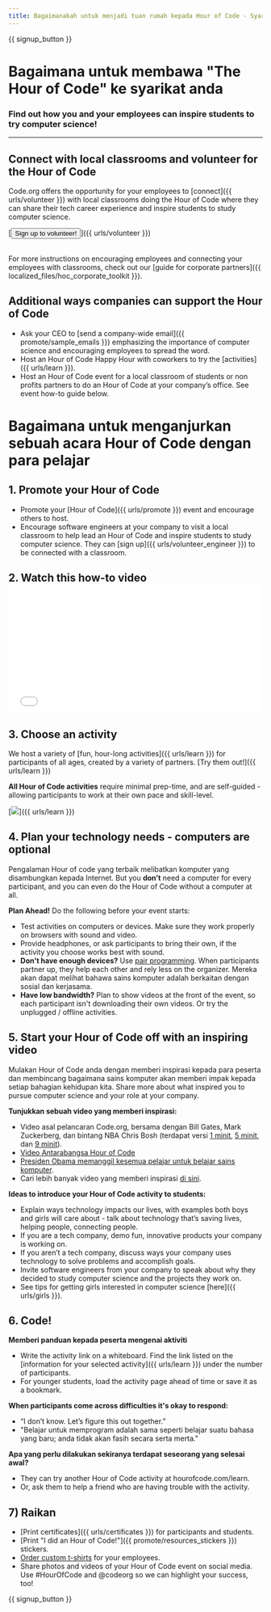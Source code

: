 ```yaml
---
title: Bagaimanakah untuk menjadi tuan rumah kepada Hour of Code - Syarikat-syarikat
---
```


{{ signup_button }}

# Bagaimana untuk membawa "The Hour of Code" ke syarikat anda
### Find out how you and your employees can inspire students to try computer science!

***

## Connect with local classrooms and volunteer for the Hour of Code
Code.org offers the opportunity for your employees to [connect]({{ urls/volunteer }}) with local classrooms doing the Hour of Code where they can share their tech career experience and inspire students to study computer science.

[<button>Sign up to volunteer!</button>]({{ urls/volunteer }})
<br>
<br>

For more instructions on encouraging employees and connecting your employees with classrooms, check out our [guide for corporate partners]({{ localized_files/hoc_corporate_toolkit }}).

## Additional ways companies can support the Hour of Code

- Ask your CEO to [send a company-wide email]({{ promote/sample_emails }}) emphasizing the importance of computer science and encouraging employees to spread the word.
- Host an Hour of Code Happy Hour with coworkers to try the [activities]({{ urls/learn }}).
- Host an Hour of Code event for a local classroom of students or non profits partners to do an Hour of Code at your company’s office. See event how-to guide below.


# Bagaimana untuk menganjurkan sebuah acara Hour of Code dengan para pelajar

## 1. Promote your Hour of Code
- Promote your [Hour of Code]({{ urls/promote }}) event and encourage others to host.
- Encourage software engineers at your company to visit a local classroom to help lead an Hour of Code and inspire students to study computer science. They can [sign up]({{ urls/volunteer_engineer }}) to be connected with a classroom.

## 2. Watch this how-to video <iframe width="500" height="255" src="//www.youtube.com/embed/SrnvvWDm73k" frameborder="0" allowfullscreen mark="crwd-mark"></iframe>

## 3. Choose an activity
We host a variety of [fun, hour-long activities]({{ urls/learn }}) for participants of all ages, created by a variety of partners. [Try them out!]({{ urls/learn }})

**All Hour of Code activities** require minimal prep-time, and are self-guided - allowing participants to work at their own pace and skill-level.

[<img src="/images/fit-700/tutorials.png" />]({{ urls/learn }})

## 4. Plan your technology needs - computers are optional

Pengalaman Hour of code yang terbaik melibatkan komputer yang disambungkan kepada Internet. But you **don’t** need a computer for every participant, and you can even do the Hour of Code without a computer at all.

**Plan Ahead!** Do the following before your event starts:

- Test activities on computers or devices. Make sure they work properly on browsers with sound and video.
- Provide headphones, or ask participants to bring their own, if the activity you choose works best with sound.
- **Don't have enough devices?** Use [pair programming](https://www.youtube.com/watch?v=vgkahOzFH2Q). When participants partner up, they help each other and rely less on the organizer. Mereka akan dapat melihat bahawa sains komputer adalah berkaitan dengan sosial dan kerjasama.
- **Have low bandwidth?** Plan to show videos at the front of the event, so each participant isn't downloading their own videos. Or try the unplugged / offline activities.

## 5.  Start your Hour of Code off with an inspiring video
Mulakan Hour of Code anda dengan memberi inspirasi kepada para peserta dan membincang bagaimana sains komputer akan memberi impak kepada setiap bahagian kehidupan kita. Share more about what inspired you to pursue computer science and your role at your company.

**Tunjukkan sebuah video yang memberi inspirasi:**

- Video asal pelancaran Code.org, bersama dengan Bill Gates, Mark Zuckerberg, dan bintang NBA Chris Bosh (terdapat versi [ 1 minit](https://www.youtube.com/watch?v=qYZF6oIZtfc), [5 minit](https://www.youtube.com/watch?v=nKIu9yen5nc), dan [9 minit](https://www.youtube.com/watch?v=dU1xS07N-FA)).
- [Video Antarabangsa Hour of Code](https://www.youtube.com/watch?v=KsOIlDT145A)
- [Presiden Obama memanggil kesemua pelajar untuk belajar sains komputer](https://www.youtube.com/watch?v=6XvmhE1J9PY).
- Cari lebih banyak video yang memberi inspirasi [di sini](https://www.youtube.com/playlist?list=PLzdnOPI1iJNfpD8i4Sx7U0y2MccnrNZuP).

**Ideas to introduce your Hour of Code activity to students:**

- Explain ways technology impacts our lives, with examples both boys and girls will care about - talk about technology that’s saving lives, helping people, connecting people.
- If you are a tech company, demo fun, innovative products your company is working on.
- If you aren’t a tech company, discuss ways your company uses technology to solve problems and accomplish goals.
- Invite software engineers from your company to speak about why they decided to study computer science and the projects they work on.
- See tips for getting girls interested in computer science [here]({{ urls/girls }}).

## 6. Code!
**Memberi panduan kepada peserta mengenai aktiviti**

- Write the activity link on a whiteboard. Find the link listed on the [information for your selected activity]({{ urls/learn }}) under the number of participants.
- For younger students, load the activity page ahead of time or save it as a bookmark.

**When participants come across difficulties it's okay to respond:**

- “I don’t know. Let’s figure this out together.”
- "Belajar untuk memprogram adalah sama seperti belajar suatu bahasa yang baru; anda tidak akan fasih secara serta merta."

**Apa yang perlu dilakukan sekiranya terdapat seseorang yang selesai awal?**

- They can try another Hour of Code activity at hourofcode.com/learn.
- Or, ask them to help a friend who are having trouble with the activity.

## 7) Raikan

- [Print certificates]({{ urls/certificates }}) for participants and students.
- [Print "I did an Hour of Code!"]({{ promote/resources_stickers }}) stickers.
- [Order custom t-shirts](http://blog.code.org/post/132608499493/hour-of-code-shirts-and-more) for your employees.
- Share photos and videos of your Hour of Code event on social media. Use #HourOfCode and @codeorg so we can highlight your success, too!

{{ signup_button }}
